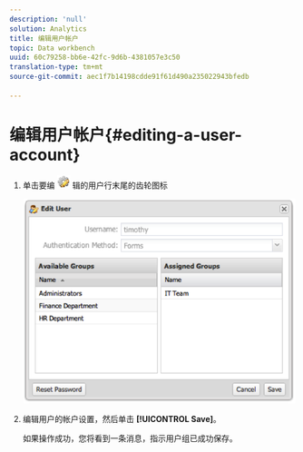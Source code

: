 ```yaml
---
description: 'null'
solution: Analytics
title: 编辑用户帐户
topic: Data workbench
uuid: 60c79258-bb6e-42fc-9d6b-4381057e3c50
translation-type: tm+mt
source-git-commit: aec1f7b14198cdde91f61d490a235022943bfedb

---
```



# 编辑用户帐户{#editing-a-user-account}

1. 单击要编 ![](assets/edit_icon.png) 辑的用户行末尾的齿轮图标

   ![](assets/edit_user_account.png)

1. 编辑用户的帐户设置，然后单击 **[!UICONTROL Save]**。

   如果操作成功，您将看到一条消息，指示用户组已成功保存。